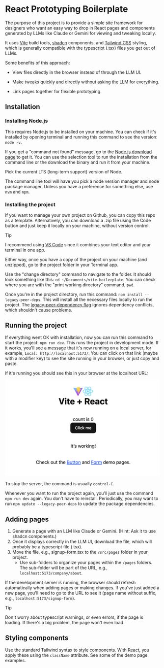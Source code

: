 # React Prototyping Boilerplate

The purpose of this project is to provide a simple site framework for designers who want an easy way to drop in React pages and components generated by LLMs like Claude or Gemini for viewing and tweaking locally.

It uses [Vite](https://vite.dev/) build tools, [shadcn](https://ui.shadcn.com/) components, and [Tailwind CSS](https://tailwindcss.com/) styling, which is generally compatible with the typescript (.tsx) files you get out of LLMs.

Some benefits of this approach:

- View files directly in the browser instead of through the LLM UI.

- Make tweaks quickly and directly without asking the LLM for everything.

- Link pages together for flexible prototyping.

## Installation

### Installing Node.js

This requires Node.js to be installed on your machine. You can check if it's installed by opening terminal and running this command to see the version: `node -v`.

If you get a "command not found" message, go to the [Node.js download page](https://nodejs.org/en/download) to get it. You can use the selection tool to run the installation from the command line or the download the binary and run it from your machine.

Pick the current LTS (long-term support) version of Node.

The command line tool will have you pick a node version manager and node package manager. Unless you have a preference for something else, use `nvm` and `npm`.

### Installing the project

If you want to manage your own project on Github, you can copy this repo as a template. Alternatively, you can download a .zip file using the Code button and just keep it locally on your machine, without version control.

> [!TIP]
> I recommend using [VS Code](https://code.visualstudio.com/Download) since it combines your text editor and your terminal in one app.

Either way, once you have a copy of the project on your machine (and unzipped), go to the project folder in your Terminal app.

Use the "change directory" command to navigate to the folder. It should look something like this: `cd ~/Documents/vite-boilerplate`. You can check where you are with the "print working directory" command, `pwd`.

Once you're in the project directory, run this command: `npm install --legacy-peer-deps`. This will install all the necessary files locally to run the project. The [legacy-peer-dependency flag](https://ui.shadcn.com/docs/react-19#solution-1---force-or---legacy-peer-deps) ignores dependency conflicts, which shouldn't cause problems.

## Running the project

If everything went OK with installation, now you can run this command to start the project: `npm run dev`. This runs the project in development mode. If it works, you'll see a message that it's now running on a local server, for example, `Local: http://localhost:5173/`. You can click on that link (maybe with a modifier key) to see the site running in your browser, or just copy and paste.

If it's running you should see this in your browser at the localhost URL:

![Screenshot of homepage](public/home-confirmation.png)

To stop the server, the command is usually `control-C`.

Whenever you want to run the project again, you'll just use the command `npm run dev` again. You don't have to reinstall. Periodically, you may want to run `npm update --legacy-peer-deps` to update the package dependencies.

## Adding pages

1. Generate a page with an LLM like Claude or Gemini. (Hint: Ask it to use shadcn components.)
1. Once it displays correctly in the LLM UI, download the file, which will probably be a typescript file (.tsx).
1. Move the file, e.g., signup-form.tsx to the `/src/pages` folder in your project.
    - Use sub-folders to organize your pages within the `/pages` folders. The sub-folder will be part of the URL, e.g., `localhost:5173/company/about`.

If the development server is running, the browser should refresh automatically when adding pages or making changes. If you've just added a new page, you'll need to go to the URL to see it (page name without suffix, e.g., `localhost:5173/signup-form`).

> [!TIP]
> Don't worry about typescript warnings, or even errors, if the page is loading. If there's a big problem, the page won't even load.

## Styling components

Use the standard Tailwind syntax to style components. With React, you apply these using the `className` attribute. See some of the demo page examples.